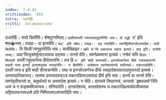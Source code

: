 ```yaml
---
index:  7.4.42
vrittiindex:  883
sutra:  दधातेर्हिः
vritti:  balamanorama 
---
```


दधातेर्हिः। तादौ कितीति। शेषपूरणमिदम्। `द्यतीस्तयती'त्यतस्तदनुवृत्तेरिति भावः। दो दद्धोः `द' इति षष्ठ�न्तम्। तदाह-- दा इत्स्येति। `दथ्' इति च्छेदः। तदाह-- दथ् स्यादिति। तवर्गद्वितीयान्तोऽयमादेशः। तादौ कितीति। `ति किती'त्यनुवृत्तेरिति भावः। चर्त्वमि#इत। `खरि चे'ति थकारस्य तकार इत्यर्थः। दात इति। दाप्दैपो रूपम्। `अदा'वित्युक्तेर्घुत्वाऽभावान्न दद्भावः। तान्तो वेति। तवर्गप्रथमान्त इत्यर्थः। नन्वेवं सति `विदत्त ' मित्यादौ `दस्ती'त्युपसर्गस्य दीर्घत्वापत्तिः। तत्र हि `द' इति षष्ठी सप्तम्यर्थे। इगन्तोपसर्गस्य दीर्घः स्यात्तकारान्ते ददातौ परत इत्यर्थ इत्याशङ्क्य नराकरोति-- न चैवमिति। आदेशस्य तवर्गप्रथमान्त्वे सतीत्यर्थः। तकारादाविति। `दस्ती'त्यत्र द इति षष्ठी तीत्यत्रान्वेति। तथा च इगन्तोपसर्गस्य दीर्घः स्याद्दादेशतकारादावुत्तरपदे इत्यर्थः। उत्तरपदाधिकारात्। ततश्च उत्तरपदस्याऽत्र तकारादित्वाऽभावान्न दीर्घ इति भावः। दान्तो वा धान्तो वेति। तवर्गतृतीयान्तो वा, चतुर्थान्तो वा अयमादेश इत्यर्थः। न चेति। दान्तत्वे निष्ठानत्वं, धान्तत्वे `झषस्तथो'रिति धत्वं च न शङ्क्यमित्यन्वयः। संनिपातेति। दान्तादेशस्य, धान्तादेशस्य च तकारादिप्रत्ययोपजीव्यतया तद्विघातकनत्वधत्वे प्रति निमित्तत्वाऽसंभवादिति भावः। 


